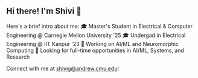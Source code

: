 ## Hi there! I'm Shivi 👋

Here's a brief intro about me:
🎓 Master's Student in Electrical & Computer Engineering @ Carnegie Mellon University '25
🎓 Undergad in Electrical Engineering @ IIT Kanpur '23
🔬 Working on AI/ML and Neuromorphic Computing
💼 Looking for full-time opportunities in AI/ML, Systems, and Research

Connect with me at shivig@andrew.cmu.edu!
